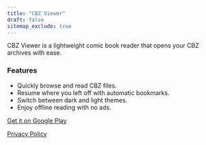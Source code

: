 ```yaml
---
title: "CBZ Viewer"
draft: false
sitemap_exclude: true
---
```


CBZ Viewer is a lightweight comic book reader that opens your CBZ archives with ease.

### Features

- Quickly browse and read CBZ files.
- Resume where you left off with automatic bookmarks.
- Switch between dark and light themes.
- Enjoy offline reading with no ads.

[Get it on Google Play](https://play.google.com/store/apps/details?id=com.arran4.cbz_viewer.cbz_viewer)

[Privacy Policy](privacy/)
